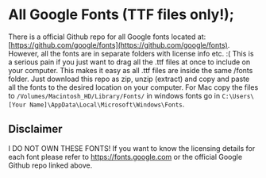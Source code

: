 # All Google Fonts (TTF files only!);

There is a official Github repo for all Google fonts located at: [https://github.com/google/fonts](https://github.com/google/fonts).
However, all the fonts are in separate folders with license info etc. :( This is a serious pain if you just want to drag all the .ttf files at once to include on your computer. This makes it easy as all .ttf files are inside the same /fonts folder. Just download this repo as zip, unzip (extract) and copy and paste all the fonts to the desired location on your computer. For Mac copy the files to `/Volumes/Macintosh_HD/Library/Fonts/` in windows fonts go in `C:\Users\[Your Name]\AppData\Local\Microsoft\Windows\Fonts`.

## Disclaimer

I DO NOT OWN THESE FONTS! If you want to know the licensing details for each font please refer to https://fonts.google.com or the official Google Github repo linked above.